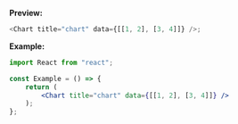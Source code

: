 **Preview:**

```js
<Chart title="chart" data={[[1, 2], [3, 4]]} />;
```

**Example:**

```jsx static
import React from "react";

const Example = () => {
	return (
		<Chart title="chart" data={[[1, 2], [3, 4]]} />
	);
};
```
